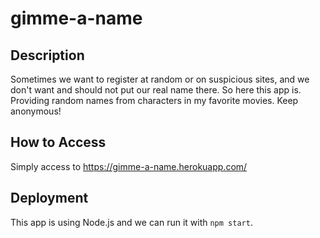 # gimme-a-name

## Description
Sometimes we want to register at random or on suspicious sites, and we don't want and should not put our real name there. So here this app is. Providing random names from characters in my favorite movies. Keep anonymous!

## How to Access
Simply access to https://gimme-a-name.herokuapp.com/ 

## Deployment
This app is using Node.js and we can run it with `npm start`.
